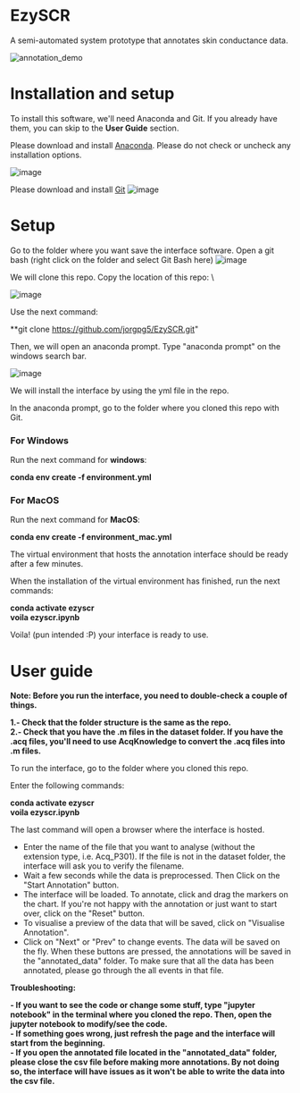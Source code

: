 # EzySCR

A semi-automated system prototype that annotates skin conductance data.

![annotation_demo](https://user-images.githubusercontent.com/70129680/182296665-e576958a-582b-4192-b34b-8b282089e593.gif)

# Installation and setup

To install this software, we'll need Anaconda and Git. If you already have them, you can skip to the **User Guide** section.

Please download and install [Anaconda](https://www.anaconda.com/products/distribution). Please do not check or uncheck any installation options.

![image](https://user-images.githubusercontent.com/70129680/182262876-d91d2d50-b4dc-44db-a0aa-1f91cf8c1146.png)

Please download and install [Git](https://git-scm.com/downloads)
![image](https://user-images.githubusercontent.com/70129680/182263939-001858b8-8782-42c3-9122-fb90833f80f2.png)

# Setup

Go to the folder where you want save the interface software. Open a git bash (right click on the folder and select Git Bash here)
![image](https://user-images.githubusercontent.com/70129680/182267804-5e0ee31f-08a1-4f18-a833-ebb2b297d5fe.png)

We will clone this repo. Copy the location of this repo: \

![image](https://user-images.githubusercontent.com/70129680/182267909-9d469508-eb72-4768-8b1e-d04db9fa9b85.png)

Use the next command:

**git clone https://github.com/jorgpg5/EzySCR.git"

Then, we will open an anaconda prompt. Type "anaconda prompt" on the windows search bar.

![image](https://user-images.githubusercontent.com/70129680/182268122-659eb2b1-66e3-4946-919e-689ea0379720.png)

We will install the interface by using the yml file in the repo.

In the anaconda prompt, go to the folder where you cloned this repo with Git.

### For Windows

Run the next command for **windows**:

**conda env create -f environment.yml**

### For MacOS

Run the next command for **MacOS**:

**conda env create -f environment_mac.yml**


The virtual environment that hosts the annotation interface should be ready after a few minutes.

When the installation of the virtual environment has finished, run the next commands:

**conda activate ezyscr** \
**voila ezyscr.ipynb**

Voila! (pun intended :P) your interface is ready to use.

# User guide

**Note: Before you run the interface, you need to double-check a couple of things.**

**1.- Check that the folder structure is the same as the repo.** \
**2.- Check that you have the .m files in the dataset folder. If you have the .acq files, you'll need to use AcqKnowledge to convert the .acq files into .m files.**

To run the interface, go to the folder where you cloned this repo.

Enter the following commands:

**conda activate ezyscr** \
**voila ezyscr.ipynb**

The last command will open a browser where the interface is hosted.

- Enter the name of the file that you want to analyse (without the extension type, i.e. Acq_P301). If the file is not in the dataset folder, the interface will ask you to verify the filename.
- Wait a few seconds while the data is preprocessed. Then Click on the "Start Annotation" button.
- The interface will be loaded. To annotate, click and drag the markers on the chart. If you're not happy with the annotation or just want to start over, click on the  "Reset" button.
- To visualise a preview of the data that will be saved, click on "Visualise Annotation".
- Click on "Next" or "Prev" to change events. The data will be saved on the fly. When these buttons are pressed, the annotations will be saved in the "annotated_data" folder. To make sure that all the data has been annotated, please go through the all events in that file.

**Troubleshooting:**

**- If you want to see the code or change some stuff, type "jupyter notebook" in the terminal where you cloned the repo. Then, open the jupyter notebook to modify/see the code.** \
**- If something goes wrong, just refresh the page and the interface will start from the beginning.** \
**- If you open the annotated file located in the "annotated_data" folder, please close the csv file before making more annotations. By not doing so, the interface will have issues as it won't be able to write the data into the csv file.**
